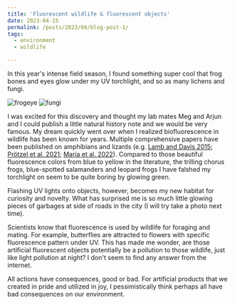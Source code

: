 ```yaml
---
title: 'Fluorescent wildlife & fluorescent objects'
date: 2023-04-15
permalink: /posts/2023/04/blog-post-1/
tags:
  - environment
  - wildlife

---
```


In this year's intense field season, I found something super cool that frog bones and eyes glow under my UV torchlight, and so as many lichens and fungi. 

![frogeye](https://YingChen94.github.io/images/blog/20230415_frogeye.HEIC)
![fungi](https://YingChen94.github.io/images/blog/20230415_fungi.HEIC)

I was excited for this discovery and thought my lab mates Meg and Arjun and I could publish a little natural history note and we would be very famous. My dream quickly went over when I realized biofluorescence in wildlife has been known for years. Multiple comprehensive papers have been published on amphibians and lizards (e.g. [Lamb and Davis 2015](https://www.nature.com/articles/s41598-020-59528-9); [Prötzel et al. 2021](https://www.nature.com/articles/s41598-020-79706-z); [Maria et al. 2022](https://herpetozoa.pensoft.net/article/76225/)). Compared to those beautiful fluorescence colors from blue to yellow in the literature, the trilling chorus frogs, blue-spotted salamanders and leopard frogs I have falshed my torchlight on seem to be quite boring by glowing green. 

Flashing UV lights onto objects, however, becomes my new habitat for curiosity and novelty. What has surprised me is so much little glowing pieces of garbages at side of roads in the city (I will try take a photo next time). 

Scientists know that fluorescence is used by wildlife for foraging and mating. For example, butterflies are attracted to flowers with specific fluorescence pattern under UV. This has made me wonder, are those artificial fluorescent objects potentially be a pollution to those wildlife, just like light pollution at night? I don't seem to find any answer from the internet. 

All actions have consequences, good or bad. For artificial products that we created in pride and utilized in joy, I pessimistically think perhaps all have bad consequences on our environment. 



